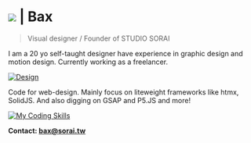 # [![](https://skillicons.dev/icons?i=github)](https://skillicons.dev) | Bax 

> Visual designer / Founder of STUDIO SORAI

I am a 20 yo self-taught designer have experience in graphic design and motion design. Currently working as a freelancer. 

[![Design](https://skillicons.dev/icons?i=ae,ps,ai,blender)](https://skillicons.dev)

Code for web-design. Mainly focus on liteweight frameworks like htmx, SolidJS. And also digging on GSAP and P5.JS and more!

[![My Coding Skills](https://skillicons.dev/icons?i=js,html,css,htmx,solidjs,p5js)](https://skillicons.dev)

**Contact: bax@sorai.tw**
